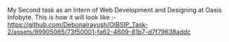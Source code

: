 My Second task as an Intern of Web Development and Designing at Oasis Infobyte.
This is how it will look like :-
https://github.com/Debonairayush/OIBSIP_Task-2/assets/99905065/73f50001-fa62-4609-81b7-d7f79638addc

